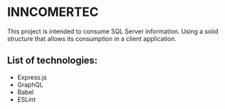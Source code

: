 # INNCOMERTEC
This project is intended to consume SQL Server information. Using a solid structure that allows its consumption in a client application.
## List of technologies:
- Express.js
- GraphQL
- Babel
- ESLint
